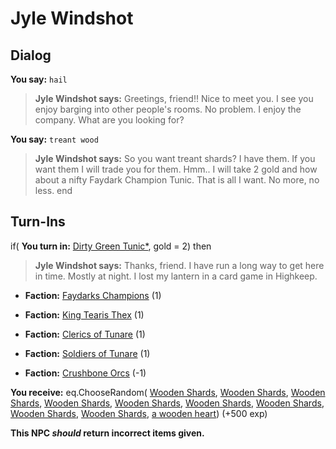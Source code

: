 # Jyle Windshot
## Dialog

**You say:** `hail`


>**Jyle Windshot says:** Greetings, friend!! Nice to meet you. I see you enjoy barging into other people's rooms. No problem. I enjoy the company. What are you looking for?

**You say:** `treant wood`



>**Jyle Windshot says:** So you want treant shards? I have them. If you want them I will trade you for them. Hmm.. I will take 2 gold and how about a nifty Faydark Champion Tunic. That is all I want. No more, no less.
end

## Turn-Ins




if( **You turn in:** [Dirty Green Tunic*](/item/13536), gold = 2) then 


>**Jyle Windshot says:** Thanks, friend. I have run a long way to get here in time. Mostly at night. I lost my lantern in a card game in Highkeep.


* __Faction:__ [Faydarks Champions](/faction/246) (1)


* __Faction:__ [King Tearis Thex](/faction/279) (1)


* __Faction:__ [Clerics of Tunare](/faction/226) (1)


* __Faction:__ [Soldiers of Tunare](/faction/310) (1)


* __Faction:__ [Crushbone Orcs](/faction/234) (-1)


 **You receive:** eq.ChooseRandom( [Wooden Shards](/item/13824), [Wooden Shards](/item/13824), [Wooden Shards](/item/13824), [Wooden Shards](/item/13824), [Wooden Shards](/item/13824), [Wooden Shards](/item/13824), [Wooden Shards](/item/13824), [Wooden Shards](/item/13824), [Wooden Shards](/item/13824), [a wooden heart](/item/12334)) (+500 exp)

**This NPC *should* return incorrect items given.**


